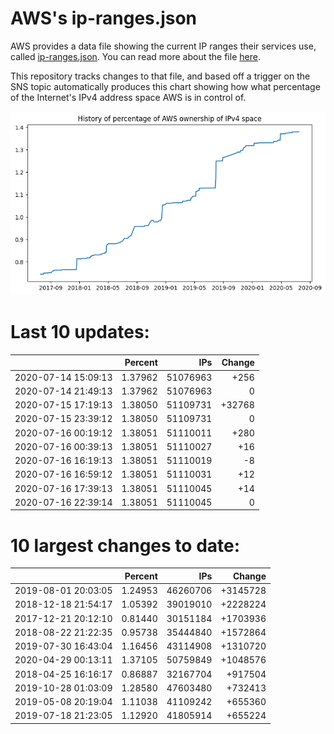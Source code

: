 # AWS's ip-ranges.json

AWS provides a data file showing the current IP ranges their
services use, called [ip-ranges.json](https://ip-ranges.amazonaws.com/ip-ranges.json).  You 
can read more about the file [here](https://docs.aws.amazon.com/general/latest/gr/aws-ip-ranges.html).

This repository tracks changes to that file, and based off a trigger on the SNS topic 
automatically produces this chart showing how what percentage of the Internet's IPv4 
address space AWS is in control of.

![History of AWS](history_count.png)

# Last 10 updates:

| | Percent | IPs | Change |
| :--- | ---: | ---: | ---: |
| 2020-07-14 15:09:13 | 1.37962 | 51076963 | +256 |
| 2020-07-14 21:49:13 | 1.37962 | 51076963 | 0 |
| 2020-07-15 17:19:13 | 1.38050 | 51109731 | +32768 |
| 2020-07-15 23:39:12 | 1.38050 | 51109731 | 0 |
| 2020-07-16 00:19:12 | 1.38051 | 51110011 | +280 |
| 2020-07-16 00:39:13 | 1.38051 | 51110027 | +16 |
| 2020-07-16 16:19:13 | 1.38051 | 51110019 | -8 |
| 2020-07-16 16:59:12 | 1.38051 | 51110031 | +12 |
| 2020-07-16 17:39:13 | 1.38051 | 51110045 | +14 |
| 2020-07-16 22:39:14 | 1.38051 | 51110045 | 0 |


# 10 largest changes to date:

| | Percent | IPs | Change |
| :--- | ---: | ---: | ---: |
| 2019-08-01 20:03:05 | 1.24953 | 46260706 | +3145728 |
| 2018-12-18 21:54:17 | 1.05392 | 39019010 | +2228224 |
| 2017-12-21 20:12:10 | 0.81440 | 30151184 | +1703936 |
| 2018-08-22 21:22:35 | 0.95738 | 35444840 | +1572864 |
| 2019-07-30 16:43:04 | 1.16456 | 43114908 | +1310720 |
| 2020-04-29 00:13:11 | 1.37105 | 50759849 | +1048576 |
| 2018-04-25 16:16:17 | 0.86887 | 32167704 | +917504 |
| 2019-10-28 01:03:09 | 1.28580 | 47603480 | +732413 |
| 2019-05-08 20:19:04 | 1.11038 | 41109242 | +655360 |
| 2019-07-18 21:23:05 | 1.12920 | 41805914 | +655224 |
